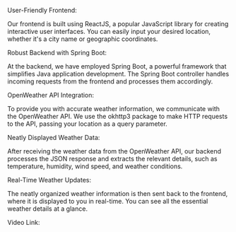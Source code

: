 User-Friendly Frontend:

Our frontend is built using ReactJS, a popular JavaScript library for creating interactive user interfaces. You can easily input your desired location, whether it's a city name or geographic coordinates.

Robust Backend with Spring Boot:

At the backend, we have employed Spring Boot, a powerful framework that simplifies Java application development. The Spring Boot controller handles incoming requests from the frontend and processes them accordingly.

OpenWeather API Integration:

To provide you with accurate weather information, we communicate with the OpenWeather API. We use the okhttp3 package to make HTTP requests to the API, passing your location as a query parameter.

Neatly Displayed Weather Data:

After receiving the weather data from the OpenWeather API, our backend processes the JSON response and extracts the relevant details, such as temperature, humidity, wind speed, and weather conditions.

Real-Time Weather Updates:

The neatly organized weather information is then sent back to the frontend, where it is displayed to you in real-time. You can see all the essential weather details at a glance.

Video Link:





